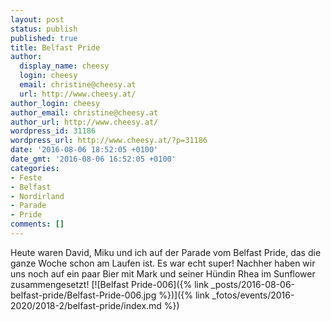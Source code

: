 ```yaml
---
layout: post
status: publish
published: true
title: Belfast Pride
author:
  display_name: cheesy
  login: cheesy
  email: christine@cheesy.at
  url: http://www.cheesy.at/
author_login: cheesy
author_email: christine@cheesy.at
author_url: http://www.cheesy.at/
wordpress_id: 31186
wordpress_url: http://www.cheesy.at/?p=31186
date: '2016-08-06 18:52:05 +0100'
date_gmt: '2016-08-06 16:52:05 +0100'
categories:
- Feste
- Belfast
- Nordirland
- Parade
- Pride
comments: []
---
```

Heute waren David, Miku und ich auf der Parade vom Belfast Pride, das die ganze Woche schon am Laufen ist. Es war echt super!
Nachher haben wir uns noch auf ein paar Bier mit Mark und seiner Hündin Rhea im Sunflower zusammengesetzt!
[![Belfast Pride-006]({% link _posts/2016-08-06-belfast-pride/Belfast-Pride-006.jpg %})]({% link _fotos/events/2016-2020/2018-2/belfast-pride/index.md %})
